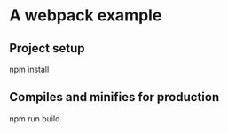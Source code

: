 # A webpack example

## Project setup

npm install

## Compiles and minifies for production

npm run build